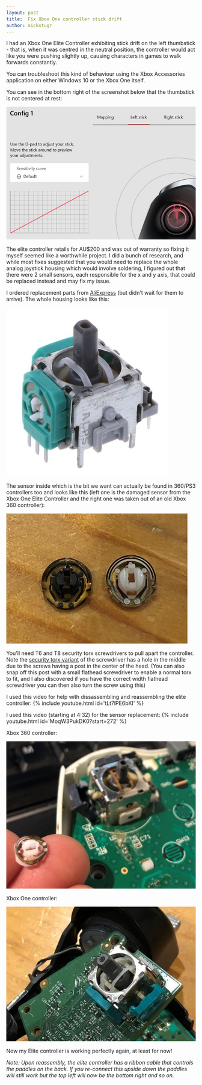 ```yaml
---
layout: post
title:  Fix Xbox One controller stick drift
author: nickstugr
---
```


I had an Xbox One Elite Controller exhibiting stick drift on the left thumbstick - that is, when it was centred in the neutral position, the controller would act like you were pushing slightly up, causing characters in games to walk forwards constantly.

You can troubleshoot this kind of behaviour using the Xbox Accessories application on either Windows 10 or the Xbox One itself.

You can see in the bottom right of the screenshot below that the thumbstick is not centered at rest:

![stick drift](/assets/posts/xbox/stick-drift.jpg)

The elite controller retails for AU$200 and was out of warranty so fixing it myself seemed like a worthwhile project. I did a bunch of research, and while most fixes suggested that you would need to replace the whole analog joystick housing which would involve soldering, I figured out that there were 2 small sensors, each responsible for the x and y axis, that could be replaced instead and may fix my issue.

I ordered replacement parts from [AliExpress](https://www.aliexpress.com/item/32897474633.html) (but didn't wait for them to arrive). The whole housing looks like this:

![analog joystick](/assets/posts/xbox/analog-joystick.jpg)

The sensor inside which is the bit we want can actually be found in 360/PS3 controllers too and looks like this (left one is the damaged sensor from the Xbox One Elite Controller and the right one was taken out of an old Xbox 360 controller):

![sensor](/assets/posts/xbox/sensor.jpg)

You'll need T6 and T8 security torx screwdrivers to pull apart the controller. Note the [security torx variant](https://en.wikipedia.org/wiki/Torx#Variants) of the screwdriver has a hole in the middle due to the screws having a post in the center of the head. (You can also snap off this post with a small flathead screwdriver to enable a normal torx to fit, and I also discovered if you have the correct width flathead screwdriver you can then also turn the screw using this) 

I used this video for help with dissassembling and reassembling the elite controller:
{% include youtube.html id='tLt7lPE6bXI' %}

I used this video (starting at 4:32) for the sensor replacement:
{% include youtube.html id='MoqW3PukDK0?start=272' %}

Xbox 360 controller:

![xbox 360 controller](/assets/posts/xbox/xbox-360.jpg)

Xbox One controller:

![xbox one controller](/assets/posts/xbox/xbox-one.jpg)

Now my Elite controller is working perfectly again, at least for now!

_Note: Upon reassembly, the elite controller has a ribbon cable that controls the paddles on the back. If you re-connect this upside down the paddles will still work but the top left will now be the bottom right and so on._